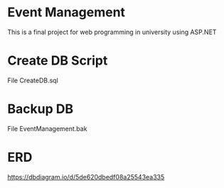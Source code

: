 # Event Management
This is a final project for web programming in university using ASP.NET

# Create DB Script
File CreateDB.sql

# Backup DB
File EventManagement.bak

# ERD
https://dbdiagram.io/d/5de620dbedf08a25543ea335
